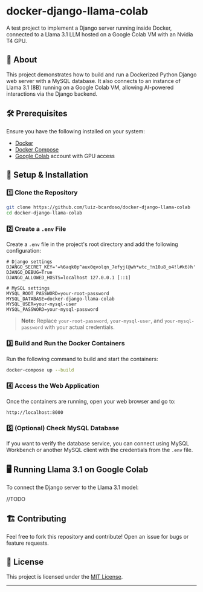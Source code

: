 # docker-django-llama-colab

A test project to implement a Django server running inside Docker, connected to a Llama 3.1 LLM hosted on a Google Colab VM with an Nvidia T4 GPU.

## 📌 About

This project demonstrates how to build and run a Dockerized Python Django web server with a MySQL database. It also connects to an instance of Llama 3.1 (8B) running on a Google Colab VM, allowing AI-powered interactions via the Django backend.

## 🛠️ Prerequisites

Ensure you have the following installed on your system:
- [Docker](https://docs.docker.com/get-docker/)
- [Docker Compose](https://docs.docker.com/compose/install/)
- [Google Colab](https://colab.research.google.com/) account with GPU access

## 🚀 Setup & Installation

### 1️⃣ Clone the Repository
```sh
git clone https://github.com/luiz-bcardoso/docker-django-llama-colab
cd docker-django-llama-colab
```

### 2️⃣ Create a `.env` File
Create a `.env` file in the project's root directory and add the following configuration:

```env
# Django settings
DJANGO_SECRET_KEY='=%6aqk0p^aux0qvolqn_7efyj(@wh*wtc_!n10u8_o4!l#k6)h'
DJANGO_DEBUG=True
DJANGO_ALLOWED_HOSTS=localhost 127.0.0.1 [::1]

# MySQL settings
MYSQL_ROOT_PASSWORD=your-root-password
MYSQL_DATABASE=docker-django-llama-colab
MYSQL_USER=your-mysql-user
MYSQL_PASSWORD=your-mysql-password
```
> **Note:** Replace `your-root-password`, `your-mysql-user`, and `your-mysql-password` with your actual credentials.

### 3️⃣ Build and Run the Docker Containers

Run the following command to build and start the containers:
```sh
docker-compose up --build
```

### 4️⃣ Access the Web Application

Once the containers are running, open your web browser and go to:
```
http://localhost:8000
```

### 5️⃣ (Optional) Check MySQL Database
If you want to verify the database service, you can connect using MySQL Workbench or another MySQL client with the credentials from the `.env` file.

## 🖥️ Running Llama 3.1 on Google Colab

To connect the Django server to the Llama 3.1 model:

//TODO

## 🏗️ Contributing
Feel free to fork this repository and contribute! Open an issue for bugs or feature requests.

## 📄 License
This project is licensed under the [MIT License](LICENSE).

---
